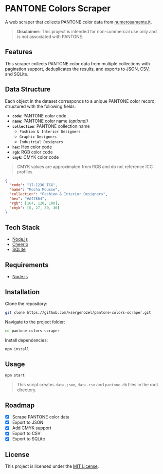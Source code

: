 # PANTONE Colors Scraper

A web scraper that collects PANTONE color data from [numerosamente.it](https://www.numerosamente.it).

> **Disclaimer:**
> This project is intended for non-commercial use only and is not associated with PANTONE.

## Features

This scraper collects PANTONE color data from multiple collections with pagination support, deduplicates the results, and exports to JSON, CSV, and SQLite.

## Data Structure

Each object in the dataset corresponds to a unique PANTONE color record, structured with the following fields:

- **`code`**: PANTONE color code
- **`name`**: PANTONE color name _(optional)_
- **`collection`**: PANTONE collection name
  - `Fashion & Interior Designers`
  - `Graphic Designers`
  - `Industrial Designers`
- **`hex`**: Hex color code
- **`rgb`**: RGB color code
- **`cmyk`**: CMYK color code

> CMYK values are approximated from RGB and do not reference ICC profiles.

```json
{
  "code": "17-1230 TCX",
  "name": "Mocha Mousse",
  "collection": "Fashion & Interior Designers",
  "hex": "#A47864",
  "rgb": [164, 120, 100],
  "cmyk": [0, 27, 39, 36]
}
```

## Tech Stack

- [Node.js](https://nodejs.org/)
- [Cheerio](https://cheerio.js.org/)
- [SQLite](https://www.sqlite.org/)

## Requirements

- [Node.js](https://nodejs.org/)

## Installation

Clone the repository:

```bash
git clone https://github.com/ksergenozel/pantone-colors-scraper.git
```

Navigate to the project folder:

```bash
cd pantone-colors-scraper
```

Install dependencies:

```bash
npm install
```

## Usage

```bash
npm start
```

> This script creates `data.json`, `data.csv` and `pantone.db` files in the root directory.

## Roadmap

- [x] Scrape PANTONE color data
- [x] Export to JSON
- [x] Add CMYK support
- [x] Export to CSV
- [x] Export to SQLite

## License

This project is licensed under the [MIT License](LICENSE).
